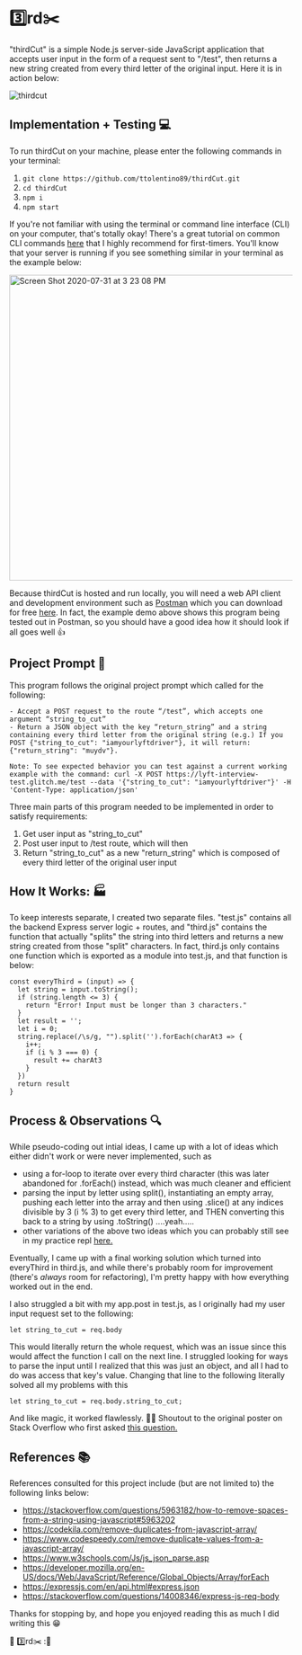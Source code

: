 # :three:rd:scissors:

"thirdCut" is a simple Node.js server-side JavaScript application that accepts user input in the form of a request sent to "/test", then returns a new string created from every third letter of the original input. Here it is in action below:

![thirdcut](https://user-images.githubusercontent.com/27389714/89055547-8e6ecc80-d328-11ea-8667-174522d75041.gif)

## Implementation + Testing :computer:

To run thirdCut on your machine, please enter the following commands in your terminal:

1.  ```git clone https://github.com/ttolentino89/thirdCut.git```
2.  ```cd thirdCut```
3.  ```npm i```
4.  ```npm start```

If you're not familiar with using the terminal or command line interface (CLI) on your computer, that's totally okay! There's a great tutorial on common CLI commands [here](https://blog.galvanize.com/how-to-use-the-terminal-command-line/) that I highly recommend for first-timers. You'll know that your server is running if you see something similar in your terminal as the example below:

<img width="544" alt="Screen Shot 2020-07-31 at 3 23 08 PM" src="https://user-images.githubusercontent.com/27389714/89069763-c9c9c500-d341-11ea-8292-01569bb91567.png">

Because thirdCut is hosted and run locally, you will need a web API client and development environment such as [Postman](https://www.postman.com/) which you can download for free [here](https://www.postman.com/). In fact, the example demo above shows this program being tested out in Postman, so you should have a good idea how it should look if all goes well  :+1:

## Project Prompt :memo:

This program follows the original project prompt which called for the following:

```
- Accept a POST request to the route “/test”, which accepts one argument “string_to_cut”
- Return a JSON object with the key “return_string” and a string containing every third letter from the original string (e.g.) If you POST {"string_to_cut": "iamyourlyftdriver"}, it will return: {"return_string": "muydv"}.

Note: To see expected behavior you can test against a current working example with the command: curl -X POST https://lyft-interview-test.glitch.me/test --data '{"string_to_cut": "iamyourlyftdriver"}' -H 'Content-Type: application/json'
```

Three main parts of this program needed to be implemented in order to satisfy requirements:

1. Get user input as "string_to_cut"
2. Post user input to /test route, which will then
3. Return "string_to_cut" as a new "return_string" which is composed of every third letter of the original user input

## How It Works: :factory:

To keep interests separate, I created two separate files. "test.js" contains all the backend Express server logic + routes, and "third.js" contains the function that actually "splits" the string into third letters and returns a new string created from those "split" characters. In fact, third.js only contains one function which is exported as a module into test.js, and that function is below:

```
const everyThird = (input) => {
  let string = input.toString();
  if (string.length <= 3) {
    return "Error! Input must be longer than 3 characters."
  }
  let result = '';
  let i = 0;
  string.replace(/\s/g, "").split('').forEach(charAt3 => {
    i++;
    if (i % 3 === 0) {
      result += charAt3
    }
  })
  return result
}
```

## Process & Observations :mag:

While pseudo-coding out intial ideas, I came up with a lot of ideas which either didn't work or were never implemented, such as

- using a for-loop to iterate over every third character (this was later abandoned for .forEach() instead, which was much cleaner and efficient
- parsing the input by letter using split(), instantiating an empty array, pushing each letter into the array and then using .slice() at any indices divisible by 3 (i % 3) to get every third letter, and THEN converting this back to a string by using .toString() ....yeah.....
- other variations of the above two ideas which you can probably still see in my practice repl [here.](https://repl.it/repls/PrestigiousImmaculateAccess#index.js)

Eventually, I came up with a final working solution which turned into everyThird in third.js, and while there's probably room for improvement (there's *always* room for refactoring), I'm pretty happy with how everything worked out in the end.

I also struggled a bit with my app.post in test.js, as I originally had my user input request set to the following:

```
let string_to_cut = req.body
```

This would literally return the whole request, which was an issue since this would affect the function I call on the next line. I struggled looking for ways to parse the input until I realized that this was just an object, and all I had to do was access that key's value. Changing that line to the following literally solved all my problems with this

```
let string_to_cut = req.body.string_to_cut;
```

And like magic, it worked flawlessly. :tophat::sparkles:
Shoutout to the original poster on Stack Overflow who first asked [this question.](https://stackoverflow.com/questions/14008346/express-js-req-body)

## References :books:

References consulted for this project include (but are not limited to) the following links below:

- https://stackoverflow.com/questions/5963182/how-to-remove-spaces-from-a-string-using-javascript#5963202
- https://codekila.com/remove-duplicates-from-javascript-array/
- https://www.codespeedy.com/remove-duplicate-values-from-a-javascript-array/
- https://www.w3schools.com/Js/js_json_parse.asp
- https://developer.mozilla.org/en-US/docs/Web/JavaScript/Reference/Global_Objects/Array/forEach
- https://expressjs.com/en/api.html#express.json
- https://stackoverflow.com/questions/14008346/express-js-req-body

Thanks for stopping by, and hope you enjoyed reading this as much I did writing this :grin:

:raised_hands: :three:rd:scissors: ::raised_hands:
